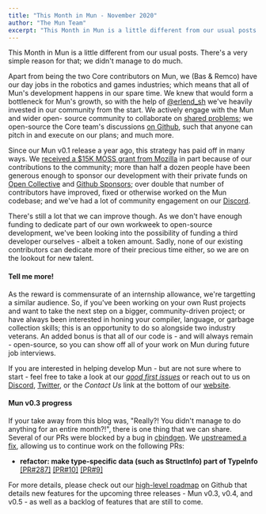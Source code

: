 ```yaml
---
title: "This Month in Mun - November 2020"
author: "The Mun Team"
excerpt: "This Month in Mun is a little different from our usual posts. There's a very simple reason for that; we didn't manage to do much."
---
```


This Month in Mun is a little different from our usual posts. There's a very simple reason for that;
we didn't manage to do much.

Apart from being the two Core contributors on Mun, we (Bas & Remco) have our day jobs in the
robotics and games industries; which means that all of Mun's development happens in our spare time.
We knew that would form a bottleneck for Mun's growth, so with the help of [@erlend_sh][esh] we've
heavily invested in our community from the start. We actively engage with the Mun and wider open-
source community to collaborate on [shared problems][share]; we open-source the Core team's
discussions [on Github][discussions], such that anyone can pitch in and execute on our plans; and
much more.

[esh]: https://twitter.com/erlend_sh
[share]: https://github.com/mun-lang/mun/issues/206
[discussions]: https://github.com/mun-lang/mun/labels/tracking

Since our Mun v0.1 release a year ago, this strategy has paid off in many ways. We [received a $15K
MOSS grant from Mozilla](../../../03/10/this-month-february) in part because of our
contributions to the community; more than half a dozen people have been generous enough to sponsor
our development with their private funds on [Open Collective][oc] and [Github Sponsors][gs]; over
double that number of contributors have improved, fixed or otherwise worked on the Mun codebase;
and we've had a lot of community engagement on our [Discord][discord].

[discord]: https://discord.gg/SfvvcCU
[gs]: https://github.com/sponsors/mun-lang
[oc]: https://opencollective.com/mun

There's still a lot that we can improve though. As we don't have enough funding to dedicate part
of our own workweek to open-source development, we've been looking into the possibility of funding
a third developer ourselves - albeit a token amount. Sadly, none of our existing contributors can
dedicate more of their precious time either, so we are on the lookout for new talent.

#### Tell me more!

As the reward is commensurate of an internship allowance, we're targetting a similar audience. So,
if you've been working on your own Rust projects and want to take the next step on a bigger,
community-driven project; or have always been interested in honing your compiler, language, or
garbage collection skills; this is an opportunity to do so alongside two industry veterans. An added
bonus is that all of our code is - and will always remain - open-source, so you can show off all of
your work on Mun during future job interviews.

If you are interested in helping develop Mun - but are not sure where to start - feel free to
take a look at our [*good first issues*][gfi] or reach out to us on [Discord][discord],
[Twitter][twi], or the *Contact Us* link at the bottom of our [website](https://mun-lang.org).

[gfi]: https://github.com/mun-lang/mun/issues?q=is%3Aissue+is%3Aopen+label%3A%22good+first+issue%22
[twi]: https://twitter.com/munlangorg

#### Mun v0.3 progress

If your take away from this blog was, "Really?! You didn't manage to do anything for an entire month?!", there is one thing that we can share. Several of our PRs were blocked by a bug in
[cbindgen](https://github.com/eqrion/cbindgen). We [upstreamed a fix][cbindgen-fix], allowing us to
continue work on the following PRs:

* **refactor: make type-specific data (such as StructInfo) part of TypeInfo**
  [[PR#287]](https://github.com/mun-lang/mun/pull/287)
  [[PR#10]](https://github.com/mun-lang/runtime-ffi/pull/10)
  [[PR#9]](https://github.com/mun-lang/abi-c/pull/9)

[cbindgen-fix]: https://github.com/eqrion/cbindgen/pull/615

For more details, please check out our [high-level
roadmap](https://github.com/mun-lang/mun/projects/2) on Github that details new features for the
upcoming three releases - Mun v0.3, v0.4, and v0.5 - as well as a backlog of features that are
still to come.
